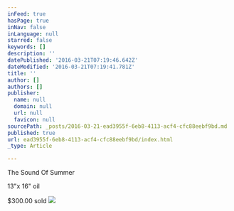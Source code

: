 ```yaml
---
inFeed: true
hasPage: true
inNav: false
inLanguage: null
starred: false
keywords: []
description: ''
datePublished: '2016-03-21T07:19:46.642Z'
dateModified: '2016-03-21T07:19:41.781Z'
title: ''
author: []
authors: []
publisher:
  name: null
  domain: null
  url: null
  favicon: null
sourcePath: _posts/2016-03-21-ead3955f-6eb8-4113-acf4-cfc88eebf9bd.md
published: true
url: ead3955f-6eb8-4113-acf4-cfc88eebf9bd/index.html
_type: Article

---
```

The Sound Of Summer

13"x 16" oil

$300.00 sold
![](https://the-grid-user-content.s3-us-west-2.amazonaws.com/23f06c07-8bf7-49ed-bae4-34bae1c137c9.jpg)